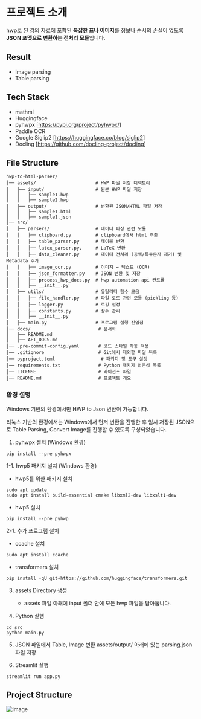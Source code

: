 # 프로젝트 소개
hwp로 된 강의 자료에 포함된 **복잡한 표나 이미지**를 정보나 순서의 손실이 없도록 **JSON 포맷으로 변환하는 전처리 모듈**입니다.

## Result
- Image parsing
- Table parsing

## Tech Stack
- mathml
- Huggingface
- pyhwpx [https://pypi.org/project/pyhwpx/]
- Paddle OCR
- Google Siglip2 [https://huggingface.co/blog/siglip2]
- Docling [https://github.com/docling-project/docling]


## File Structure

```
hwp-to-html-parser/
│── assets/                      # HWP 파일 저장 디렉토리
│   ├── input/                   # 원본 HWP 파일 저장
│   │   ├── sample1.hwp
│   │   ├── sample2.hwp
│   ├── output/                  # 변환된 JSON/HTML 파일 저장
│   │   ├── sample1.html
│   │   ├── sample1.json
│── src/
│   ├── parsers/                 # 데이터 파싱 관련 모듈
│   │   ├── clipboard.py         # clipboard에서 html 추출
│   │   ├── table_parser.py      # 테이블 변환
│   │   ├── latex_parser.py.     # LaTeX 변환
│   │   ├── data_cleaner.py      # 데이터 전처리 (공백/특수문자 제거) 및 Metadata 추가
│   │   ├── image_ocr.py         # 이미지 → 텍스트 (OCR)
│   │   ├── json_formatter.py    # JSON 변환 및 저장
│   │   ├── process_hwp_docs.py  # hwp automation api 컨트롤
│   │   ├── __init__.py
│   ├── utils/                   # 유틸리티 함수 모음
│   │   ├── file_handler.py      # 파일 로드 관련 모듈 (pickling 등)
│   │   ├── logger.py            # 로깅 설정
│   │   ├── constants.py         # 상수 관리
│   │   ├── __init__.py
│   ├── main.py                  # 프로그램 실행 진입점
│── docs/                         # 문서화
│   ├── README.md
│   ├── API_DOCS.md
│── .pre-commit-config.yaml       # 코드 스타일 자동 적용
│── .gitignore                    # Git에서 제외할 파일 목록
│── pyproject.toml                 # 패키지 및 도구 설정
│── requirements.txt              # Python 패키지 의존성 목록
│── LICENSE                       # 라이선스 파일
│── README.md                     # 프로젝트 개요
```

### 환경 설명

Windows 기반의 환경에서만 HWP to Json 변환이 가능합니다.

리눅스 기반의 환경에서는 Windows에서 먼저 변환을 진행한 후 임시 저장된 JSON으로 Table Parsing, Convert Image를 진행할 수 있도록 구성되었습니다.

1. pyhwpx 설치 (Windows 환경)

```
pip install --pre pyhwpx
```

1-1. hwp5 패키지 설치 (Windows 환경)

- hwp5를 위한 패키지 설치

```
sudo apt update
sudo apt install build-essential cmake libxml2-dev libxslt1-dev
```

- hwp5 설치

```
pip install --pre pyhwp
```

2-1. 추가 프로그램 설치

- ccache 설치

```
sudo apt install ccache
```

- transformers 설치

```
pip install -qU git+https://github.com/huggingface/transformers.git
```

3. assets Directory 생성
   - assets 파일 아래에 input 폴더 안에 모든 hwp 파일을 담아둡니다.

4. Python 실행

```
cd src
python main.py
```

5. JSON 파일에서 Table, Image 변환
   assets/output/ 아래에 있는 parsing.json 파일 저장

6. Streamlit 실행

```
streamlit run app.py
```
## Project Structure
![Image](https://github.com/user-attachments/assets/ea1ecba7-46de-4a48-909f-535fe3df87d9)

